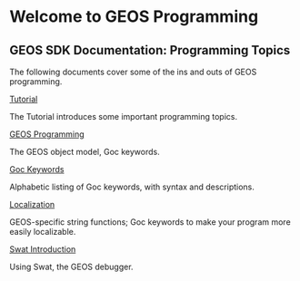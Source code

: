 # Welcome to GEOS Programming

## GEOS SDK Documentation: Programming Topics

The following documents cover some of the ins and outs of GEOS programming.

[Tutorial](../Intro/Tutorial/)

The Tutorial introduces some important programming topics.

[GEOS Programming](./GOCLanguage/)

The GEOS object model, Goc keywords.

[Goc Keywords](../LRef/GOCKey/)

Alphabetic listing of Goc keywords, with syntax and descriptions.

[Localization](./Localization/)

GEOS-specific string functions; Goc keywords to make your program more easily localizable.

[Swat Introduction](../Tools/Swat/)

Using Swat, the GEOS debugger.
